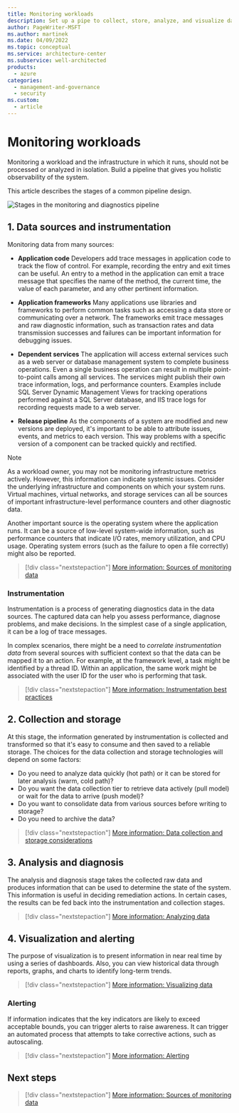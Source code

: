 ```yaml
---
title: Monitoring workloads
description: Set up a pipe to collect, store, analyze, and visualize data for monitoring and diagnostics. 
author: PageWriter-MSFT
ms.author: martinek
ms.date: 04/09/2022
ms.topic: conceptual
ms.service: architecture-center
ms.subservice: well-architected
products:
  - azure
categories:
  - management-and-governance
  - security
ms.custom:
  - article
---
```


# Monitoring workloads

Monitoring a workload and the infrastructure in which it runs, should not be processed or analyzed in isolation. Build a pipeline that gives you holistic observability of the system.

This article describes the stages of a common pipeline design.

![Stages in the monitoring and diagnostics pipeline](../devops/pipeline.png)

## 1. Data sources and instrumentation

Monitoring data from many sources:
    
- **Application code** Developers add trace messages in application code to track the flow of control. For example, recording the entry and exit times can be useful. An entry to a method in the application can emit a trace message that specifies the name of the method, the current time, the value of each parameter, and any other pertinent information.

- **Application frameworks** Many applications use libraries and frameworks to perform common tasks such as accessing a data store or communicating over a network. The frameworks emit trace messages and raw diagnostic information, such as transaction rates and data transmission successes and failures can be important information for debugging issues.

- **Dependent services** The application will access external services such as a web server or database management system to complete business operations. Even a single business operation can result in multiple point-to-point calls among all services. The services might publish their own trace information, logs, and performance counters. Examples include SQL Server Dynamic Management Views for tracking operations performed against a SQL Server database, and IIS trace logs for recording requests made to a web server.

- **Release pipeline** As the components of a system are modified and new versions are deployed, it's important to be able to attribute issues, events, and metrics to each version. This way problems with a specific version of a component can be tracked quickly and rectified.

> [!NOTE]
> As a workload owner, you may not be monitoring infrastructure metrics actively. However, this information can indicate systemic issues. Consider the underlying infrastructure and components on which your system runs. Virtual machines, virtual networks, and storage services can all be sources of important infrastructure-level performance counters and other diagnostic data.
>
> Another important source is the operating system where the application runs. It can be a source of low-level system-wide information, such as performance counters that indicate I/O rates, memory utilization, and CPU usage. Operating system errors (such as the failure to open a file correctly) might also be reported.
    
> [!div class="nextstepaction"]
> [More information: Sources of monitoring data](monitor-data-sources.md)

### Instrumentation

Instrumentation is a process of generating diagnostics data in the data sources. The captured data can help you assess performance, diagnose problems, and make decisions. In the simplest case of a single  application, it can be a log of trace messages. 

In complex scenarios, there might be a need to _correlate instrumentation data_ from several sources with sufficient context so that the data can be mapped it to an action. For example, at the framework level, a task might be identified by a thread ID. Within an application, the same work might be associated with the user ID for the user who is performing that task.

> [!div class="nextstepaction"]
> [More information: Instrumentation best practices](monitor-instrument.md)
    
## 2. Collection and storage

At this stage, the information generated by instrumentation is collected and transformed so that it's easy to consume and then saved to a reliable storage. The choices for the data collection and storage technologies will depend on some factors:

- Do you need to analyze data quickly (hot path) or it can be stored for later analysis (warm, cold path)?
- Do you want the data collection tier to retrieve data actively (pull model) or wait for the data to arrive (push model)?
- Do you want to consolidate data from various sources before writing to storage?
- Do you need to archive the data?

> [!div class="nextstepaction"]
> [More information: Data collection and storage considerations](monitor-collection-data-storage.md)

## 3. Analysis and diagnosis

The analysis and diagnosis stage takes the collected raw data and produces information that can be used to determine the state of the system. This information is useful in deciding remediation actions. In certain cases, the results can be fed back into the instrumentation and collection stages. 

> [!div class="nextstepaction"]
> [More information: Analyzing data](monitor-analysis.md)

## 4. Visualization and alerting

The purpose of visualization is to present  information in near real time by using a series of dashboards. Also, you can view historical data through reports, graphs, and charts to identify long-term trends. 

> [!div class="nextstepaction"]
> [More information: Visualizing data](monitor-visualize-data.md)
    
### Alerting
    
If information indicates that the key indicators are likely to exceed acceptable bounds, you can trigger alerts to raise awareness. It can trigger an automated process that attempts to take corrective actions, such as autoscaling.

> [!div class="nextstepaction"]
> [More information: Alerting](monitor-alerts.md)


## Next steps

> [!div class="nextstepaction"]
> [More information: Sources of monitoring data](monitor-data-sources.md)

